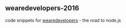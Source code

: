 ## wearedevelopers-2016

code snippets for [wearedevelopers](http://wearedevelopers.org) - the road to node.js
